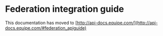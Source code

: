 # Federation integration guide

This documentation has moved to [http://api-docs.equipe.com/](http://api-docs.equipe.com/#federation_apiguide)
